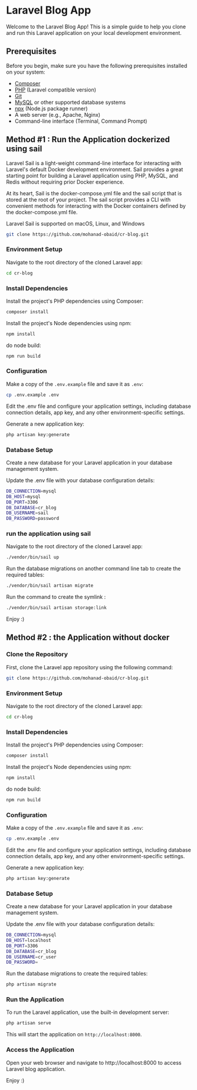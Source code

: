 # Laravel Blog App

Welcome to the Laravel Blog App! This is a simple guide to help you clone and run this Laravel application on your local development environment.

## Prerequisites

Before you begin, make sure you have the following prerequisites installed on your system:

- [Composer](https://getcomposer.org/)
- [PHP](https://www.php.net/) (Laravel compatible version)
- [Git](https://git-scm.com/)
- [MySQL](https://www.mysql.com/) or other supported database systems
- [npx](https://www.npmjs.com/package/npx) (Node.js package runner)
- A web server (e.g., Apache, Nginx)
- Command-line interface (Terminal, Command Prompt)

## Method #1 : Run the Application dockerized using sail

Laravel Sail is a light-weight command-line interface for interacting with Laravel's default Docker development environment. Sail provides a great starting point for building a Laravel application using PHP, MySQL, and Redis without requiring prior Docker experience.

At its heart, Sail is the docker-compose.yml file and the sail script that is stored at the root of your project. The sail script provides a CLI with convenient methods for interacting with the Docker containers defined by the docker-compose.yml file.

Laravel Sail is supported on macOS, Linux, and Windows

```bash
git clone https://github.com/mohanad-obaid/cr-blog.git
```

### Environment Setup
Navigate to the root directory of the cloned Laravel app:
```bash
cd cr-blog
```
### Install Dependencies
Install the project's PHP dependencies using Composer:
```bash
composer install
```
Install the project's Node dependencies using npm:
```bash
npm install
```
do node build:
```bash
npm run build
```
### Configuration
Make a copy of the `.env.example` file and save it as `.env`:
```bash
cp .env.example .env
```
Edit the .env file and configure your application settings, including database connection details, app key, and any other environment-specific settings.

Generate a new application key:

```bash
php artisan key:generate
```

### Database Setup
Create a new database for your Laravel application in your database management system.

Update the .env file with your database configuration details:

```bash
DB_CONNECTION=mysql
DB_HOST=mysql
DB_PORT=3306
DB_DATABASE=cr_blog
DB_USERNAME=sail
DB_PASSWORD=password
```

### run the application using sail
Navigate to the root directory of the cloned Laravel app:
```bash
./vendor/bin/sail up
```

Run the database migrations on another command line tab to create the required tables:

```bash
./vendor/bin/sail artisan migrate
```

Run the command to create the symlink :

```bash
./vendor/bin/sail artisan storage:link
```

Enjoy :)

## Method #2 : the Application without docker

### Clone the Repository

First, clone the Laravel app repository using the following command:

```bash
git clone https://github.com/mohanad-obaid/cr-blog.git
```

### Environment Setup
Navigate to the root directory of the cloned Laravel app:
```bash
cd cr-blog
```

### Install Dependencies
Install the project's PHP dependencies using Composer:
```bash
composer install
```
Install the project's Node dependencies using npm:
```bash
npm install
```
do node build:
```bash
npm run build
```
### Configuration
Make a copy of the `.env.example` file and save it as `.env`:
```bash
cp .env.example .env
```

Edit the .env file and configure your application settings, including database connection details, app key, and any other environment-specific settings.

Generate a new application key:

```bash
php artisan key:generate
```

### Database Setup
Create a new database for your Laravel application in your database management system.

Update the .env file with your database configuration details:

```bash
DB_CONNECTION=mysql
DB_HOST=localhost
DB_PORT=3306
DB_DATABASE=cr_blog
DB_USERNAME=cr_user
DB_PASSWORD=
```

Run the database migrations to create the required tables:

```bash
php artisan migrate
```

### Run the Application
To run the Laravel application, use the built-in development server:

```bash
php artisan serve
```
This will start the application on `http://localhost:8000`.

### Access the Application
Open your web browser and navigate to http://localhost:8000 to access Laravel blog application.

Enjoy :)